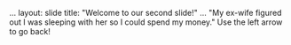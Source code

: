 ...
layout: slide
title: "Welcome to our second slide!"
...
"My ex-wife figured out I was sleeping with her so I could spend my money."
Use the left arrow to go back!
